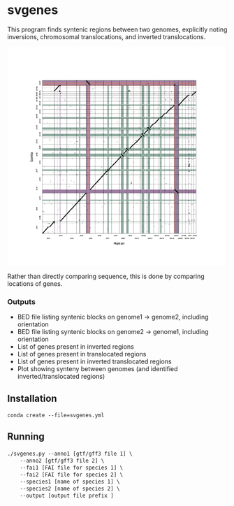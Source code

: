 # svgenes
This program finds syntenic regions between two genomes, explicitly noting inversions, chromosomal translocations, and inverted translocations.

<img src="human_gorilla.png" alt="svgenes" width=500, height=500 /> 

Rather than directly comparing sequence, this is done by comparing locations of genes.

### Outputs
* BED file listing syntenic blocks on genome1 -> genome2, including orientation
* BED file listing syntenic blocks on genome2 -> genome1, including orientation
* List of genes present in inverted regions
* List of genes present in translocated regions
* List of genes present in inverted translocated regions
* Plot showing synteny between genomes (and identified inverted/translocated regions)

## Installation
```
conda create --file=svgenes.yml
```

## Running
```
./svgenes.py --anno1 [gtf/gff3 file 1] \
    --anno2 [gtf/gff3 file 2] \
    --fai1 [FAI file for species 1] \
    --fai2 [FAI file for species 2] \
    --species1 [name of species 1] \
    --species2 [name of species 2] \
    --output [output file prefix ]
```
